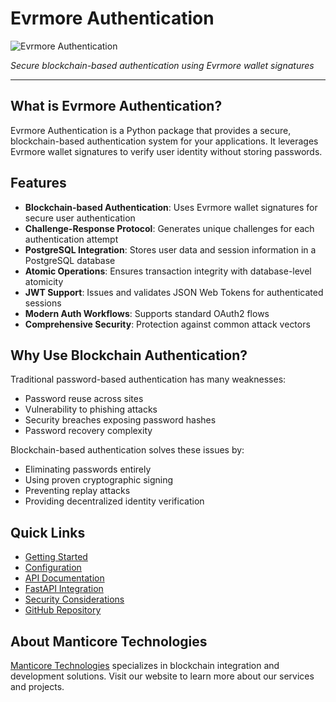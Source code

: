 # Evrmore Authentication

![Evrmore Authentication](https://raw.githubusercontent.com/manticoretechnologies/evrmore-authentication/main/docs/logo.png)

*Secure blockchain-based authentication using Evrmore wallet signatures*

---

## What is Evrmore Authentication?

Evrmore Authentication is a Python package that provides a secure, blockchain-based authentication system for your applications. It leverages Evrmore wallet signatures to verify user identity without storing passwords.

## Features

- **Blockchain-based Authentication**: Uses Evrmore wallet signatures for secure user authentication
- **Challenge-Response Protocol**: Generates unique challenges for each authentication attempt
- **PostgreSQL Integration**: Stores user data and session information in a PostgreSQL database
- **Atomic Operations**: Ensures transaction integrity with database-level atomicity
- **JWT Support**: Issues and validates JSON Web Tokens for authenticated sessions
- **Modern Auth Workflows**: Supports standard OAuth2 flows
- **Comprehensive Security**: Protection against common attack vectors

## Why Use Blockchain Authentication?

Traditional password-based authentication has many weaknesses:

- Password reuse across sites
- Vulnerability to phishing attacks
- Security breaches exposing password hashes
- Password recovery complexity

Blockchain-based authentication solves these issues by:

- Eliminating passwords entirely
- Using proven cryptographic signing
- Preventing replay attacks
- Providing decentralized identity verification

## Quick Links

- [Getting Started](./guide.md#installation)
- [Configuration](./guide.md#configuration)
- [API Documentation](./api.md)
- [FastAPI Integration](./guide.md#fastapi-integration)
- [Security Considerations](./guide.md#security-considerations)
- [GitHub Repository](https://github.com/manticoretechnologies/evrmore-authentication)

## About Manticore Technologies

[Manticore Technologies](https://manticore.technology) specializes in blockchain integration and development solutions. Visit our website to learn more about our services and projects. 